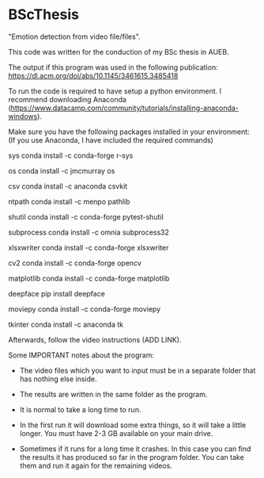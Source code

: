 # BScThesis

"Emotion detection from video file/files".

This code was written for the conduction of my BSc thesis in AUEB.

The output if this program was used in the following publication: https://dl.acm.org/doi/abs/10.1145/3461615.3485418

To run the code is required to have setup a python environment. I recommend downloading Anaconda (https://www.datacamp.com/community/tutorials/installing-anaconda-windows).

Make sure you have the following packages installed in your environment: (If you use Anaconda, I have included the required commands)

sys
conda install -c conda-forge r-sys

os
conda install -c jmcmurray os

csv
conda install -c anaconda csvkit

ntpath
conda install -c menpo pathlib

shutil
conda install -c conda-forge pytest-shutil

subprocess
conda install -c omnia subprocess32

xlsxwriter
conda install -c conda-forge xlsxwriter

cv2
conda install -c conda-forge opencv

matplotlib
conda install -c conda-forge matplotlib

deepface
pip install deepface

moviepy
conda install -c conda-forge moviepy

tkinter
conda install -c anaconda tk

Afterwards, follow the video instructions (ADD LINK).

Some IMPORTANT notes about the program:

* The video files which you want to input must be in a separate folder that has nothing else inside.

* The results are written in the same folder as the program.

* It is normal to take a long time to run.

* In the first run it will download some extra things, so it will take a little longer. You must have 2-3 GB available on your main drive.

* Sometimes if it runs for a long time it crashes. In this case you can find the results it has produced so far in the program folder. You can take them and run it again for the remaining videos.
